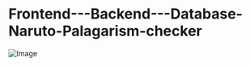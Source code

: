 # Frontend---Backend---Database-Naruto-Palagarism-checker

![Image](https://github.com/user-attachments/assets/841d7592-a674-43ef-9200-8a94a3cecbbd)
